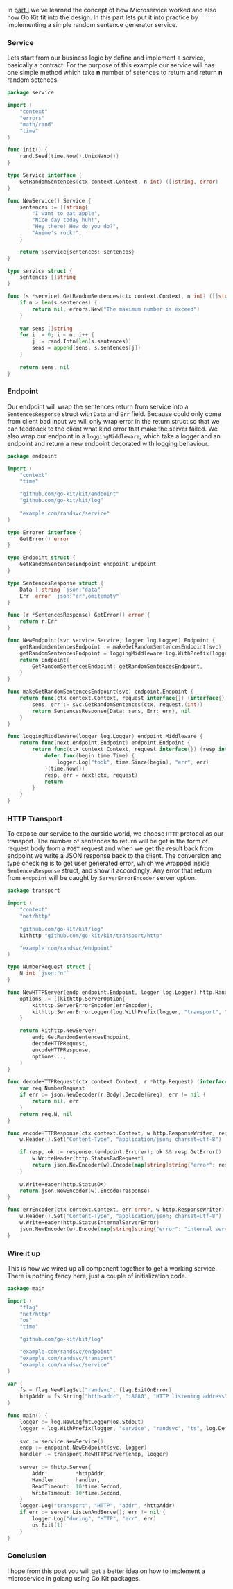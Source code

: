 In [part I](https://viblo.asia/p/microservice-with-go-kit-part-i-LzD5drJ4ZjY) we've learned the concept of how Microservice worked and also how Go Kit fit into the design. In this part lets put it into practice by implementing a simple random sentence generator service.

### Service
Lets start from our business logic by define and implement a service, basically a contract. For the purpose of this example our service will has one simple method which take **n** number of setences to return and return **n** random setences.

```Go
package service

import (
    "context"
    "errors"
    "math/rand"
    "time"
)

func init() {
    rand.Seed(time.Now().UnixNano())
}

type Service interface {
    GetRandomSentences(ctx context.Context, n int) ([]string, error)
}

func NewService() Service {
    sentences := []string{
        "I want to eat apple",
        "Nice day today huh!",
        "Hey there! How do you do?",
        "Anime's rock!",
    }

    return &service{sentences: sentences}
}

type service struct {
    sentences []string
}

func (s *service) GetRandomSentences(ctx context.Context, n int) ([]string, error) {
    if n > len(s.sentences) {
        return nil, errors.New("The maximum number is exceed")
    }
    
    var sens []string
    for i := 0; i < n; i++ {
        j := rand.Intn(len(s.sentences))
        sens = append(sens, s.sentences[j])
    }
    
    return sens, nil
}
```

### Endpoint
Our endpoint will wrap the sentences return from service into a `SentencesResponse` struct with `Data` and `Err` field. Because could only come from client bad input we will only wrap error in the return struct so that we can feedback to the client what kind error that make the server failed. We also wrap our endpoint in a `loggingMiddleware`, which take a logger and an endpoint and return a new endpoint decorated with logging behaviour.

```Go
package endpoint

import (
    "context"
    "time"

    "github.com/go-kit/kit/endpoint"
    "github.com/go-kit/kit/log"
    
    "example.com/randsvc/service"
)

type Errorer interface {
    GetError() error
}

type Endpoint struct {
    GetRandomSentencesEndpoint endpoint.Endpoint
}

type SentencesResponse struct {
    Data []string `json:"data"`
    Err  error `json:"err,omitempty"`
}

func (r *SentencesResponse) GetError() error {
    return r.Err
}

func NewEndpoint(svc service.Service, logger log.Logger) Endpoint {
    getRandomSentencesEndpoint := makeGetRandomSentencesEndpoint(svc)
    getRandomSentencesEndpoint = loggingMiddleware(log.WithPrefix(logger, "method", "GetRandomSetences"))(getRandomSentencesEndpoint)
    return Endpoint{
        GetRandomSentencesEndpoint: getRandomSentencesEndpoint,
    }
}

func makeGetRandomSentencesEndpoint(svc) endpoint.Endpoint {
    return func(ctx context.Context, request interface{}) (interface{}, error) {
        sens, err := svc.GetRandomSentences(ctx, request.(int))
        return SentencesResponse{Data: sens, Err: err}, nil
    }
}

func loggingMiddleware(logger log.Logger) endpoint.Middleware {
    return func(next endpoint.Endpoint) endpoint.Endpoint {
        return func(ctx context.Context, request interface{}) (resp interface{}, err error) {
            defer func(begin time.Time) {
                logger.Log("took", time.Since(begin), "err", err)
            }(time.Now())
            resp, err = next(ctx, request)
            return
        }
    }
}
```

### HTTP Transport
To expose our service to the ourside world, we choose `HTTP` protocol as our transport. The number of sentences to return will be get in the form of request body from a `POST` request and when we get the result back from endpoint we write a JSON response back to the client. The conversion and type checking is to get user generated error, which we wrapped inside `SentencesResponse` struct, and show it accordingly. Any error that return from `endpoint` will be caught by `ServerErrorEncoder` server option.

```Go
package transport

import (
    "context"
    "net/http"
    
    "github.com/go-kit/kit/log"
    kithttp "github.com/go-kit/kit/transport/http"

    "example.com/randsvc/endpoint"
)

type NumberRequest struct {
    N int `json:"n"`
}

func NewHTTPServer(endp endpoint.Endpoint, logger log.Logger) http.Handler {
    options := []kithttp.ServerOption{
        kithttp.ServerErrorEncoder(errEncoder),
        kithttp.ServerErrorLogger(log.WithPrefix(logger, "transport", "HTTP")),
    }

    return kithttp.NewServer(
        endp.GetRandomSentencesEndpoint,
        decodeHTTPRequest,
        encodeHTTPResponse,
        options...,
    )
}

func decodeHTTPRequest(ctx context.Context, r *http.Request) (interface{}, error) {
    var req NumberRequest
    if err := json.NewDecoder(r.Body).Decode(&req); err != nil {
        return nil, err
    }
    return req.N, nil
}

func encodeHTTPResponse(ctx context.Context, w http.ResponseWriter, response interface{}) error {
    w.Header().Set("Content-Type", "application/json; charset=utf-8")

    if resp, ok := response.(endpoint.Errorer); ok && resp.GetError() != nil {
        w.WriteHeader(http.StatusBadRequest)
        return json.NewEncoder(w).Encode(map[string]string{"error": resp.GetError().Error()})
    }
    
    w.WriteHeader(http.StatusOK)
    return json.NewEncoder(w).Encode(response)
}

func errEncoder(ctx context.Context, err error, w http.ResponseWriter) {
    w.Header().Set("Content-Type", "application/json; charset=utf-8")
    w.WriteHeader(http.StatusInternalServerError)
    json.NewEncoder(w).Encode(map[string]string{"error": "internal server error"})
}
```

### Wire it up
This is how we wired up all component together to get a working service. There is nothing fancy here, just a couple of initialization code.

```Go
package main

import (
    "flag"
    "net/http"
    "os"
    "time"

    "github.com/go-kit/kit/log"

    "example.com/randsvc/endpoint"
    "example.com/randsvc/transport"
    "example.com/randsvc/service"
)

var (
    fs = flag.NewFlagSet("randsvc", flag.ExitOnError)
    httpAddr = fs.String("http-addr", ":8080", "HTTP listening address")
)

func main() {
    logger := log.NewLogfmtLogger(os.Stdout)
    logger = log.WithPrefix(logger, "service", "randsvc", "ts", log.DefaultTimestamp)
    
    svc := service.NewService()
    endp := endpoint.NewEndpoint(svc, logger)
    handler := transport.NewHTTPServer(endp, logger)
    
    server := &http.Server{
        Addr:         *httpAddr,
        Handler:      handler,
        ReadTimeout:  10*time.Second,
        WriteTimeout: 10*time.Second,
    }
    logger.Log("transport", "HTTP", "addr", *httpAddr)
    if err := server.ListenAndServe(); err != nil {
        logger.Log("during", "HTTP", "err", err)
        os.Exit(1)
    }
}
```

### Conclusion
I hope from this post you will get a better idea on how to implement a microservice in golang using Go Kit packages.